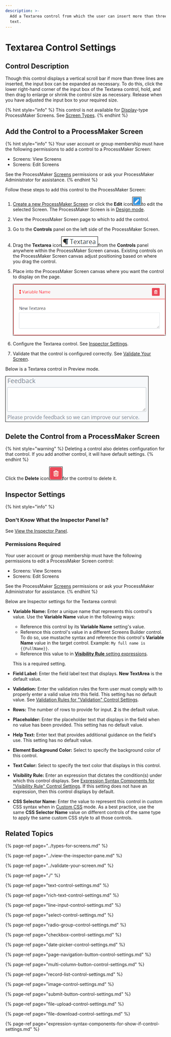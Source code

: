 ```yaml
---
description: >-
  Add a Textarea control from which the user can insert more than three lines of
  text.
---
```


# Textarea Control Settings

## Control Description

Though this control displays a vertical scroll bar if more than three lines are inserted, the input box can be expanded as necessary. To do this, click the lower right-hand corner of the input box of the Textarea control, hold, and then drag to enlarge or shrink the control size as necessary. Release when you have adjusted the input box to your required size.

{% hint style="info" %}
This control is not available for [Display](../types-for-screens.md#display)-type ProcessMaker Screens. See [Screen Types](../types-for-screens.md).
{% endhint %}

## Add the Control to a ProcessMaker Screen <a id="add-the-control-to-a-processmaker-screen"></a>

{% hint style="info" %}
Your user account or group membership must have the following permissions to add a control to a ProcessMaker Screen:

* Screens: View Screens
* Screens: Edit Screens

See the ProcessMaker [Screens](../../../../processmaker-administration/permission-descriptions-for-users-and-groups.md#screens) permissions or ask your ProcessMaker Administrator for assistance.
{% endhint %}

Follow these steps to add this control to the ProcessMaker Screen:

1. [Create a new ProcessMaker Screen](../../manage-forms/create-a-new-form.md) or click the **Edit** icon![](../../../../.gitbook/assets/edit-icon.png)to edit the selected Screen. The ProcessMaker Screen is in [Design mode](../screens-builder-modes.md#editor-mode).
2. View the ProcessMaker Screen page to which to add the control.
3. Go to the **Controls** panel on the left side of the ProcessMaker Screen.
4. Drag the **Textarea** icon![](../../../../.gitbook/assets/textarea-control-screens-builder-processes.png)from the **Controls** panel anywhere within the ProcessMaker Screen canvas. Existing controls on the ProcessMaker Screen canvas adjust positioning based on where you drag the control.
5. Place into the ProcessMaker Screen canvas where you want the control to display on the page.

   ![](../../../../.gitbook/assets/textarea-control-placed-screens-builder-processes.png)

6. Configure the Textarea control. See [Inspector Settings](textarea-control-settings.md#inspector-settings).
7. Validate that the control is configured correctly. See [Validate Your Screen](../validate-your-screen.md#validate-a-processmaker-screen).

Below is a Textarea control in Preview mode.

![Textarea control in Preview mode](../../../../.gitbook/assets/textarea-control-placed-screens-builder-processes%20%281%29.png)

## Delete the Control from a ProcessMaker Screen

{% hint style="warning" %}
Deleting a control also deletes configuration for that control. If you add another control, it will have default settings.
{% endhint %}

Click the **Delete** icon![](../../../../.gitbook/assets/delete-screen-control-screens-builder-processes.png)for the control to delete it.

## Inspector Settings <a id="inspector-settings"></a>

{% hint style="info" %}
### Don't Know What the Inspector Panel Is?

See [View the Inspector Panel](../view-the-inspector-pane.md).

### Permissions Required

Your user account or group membership must have the following permissions to edit a ProcessMaker Screen control:

* Screens: View Screens
* Screens: Edit Screens

See the ProcessMaker [Screens](../../../../processmaker-administration/permission-descriptions-for-users-and-groups.md#screens) permissions or ask your ProcessMaker Administrator for assistance.
{% endhint %}

Below are Inspector settings for the Textarea control:

* **Variable Name:** Enter a unique name that represents this control's value. Use the **Variable Name** value in the following ways:

  * Reference this control by its **Variable Name** setting's value.
  * Reference this control's value in a different Screens Builder control. To do so, use mustache syntax and reference this control's **Variable Name** value in the target control. Example: `My full name is {{FullName}}`.
  * Reference this value to in [**Visibility Rule** setting expressions](expression-syntax-components-for-show-if-control-settings.md).

  This is a required setting.

* **Field Label:** Enter the field label text that displays. **New TextArea** is the default value.
* **Validation:** Enter the validation rules the form user must comply with to properly enter a valid value into this field. This setting has no default value. See [Validation Rules for "Validation" Control Settings](validation-rules-for-validation-control-settings.md).
* **Rows:** The number of rows to provide for input. **2** is the default value.
* **Placeholder:** Enter the placeholder text that displays in the field when no value has been provided. This setting has no default value.
* **Help Text:** Enter text that provides additional guidance on the field's use. This setting has no default value.
* **Element Background Color:** Select to specify the background color of this control.
* **Text Color:** Select to specify the text color that displays in this control.
* **Visibility Rule:** Enter an expression that dictates the condition\(s\) under which this control displays. See [Expression Syntax Components for "Visibility Rule" Control Settings](expression-syntax-components-for-show-if-control-settings.md#expression-syntax-components-for-show-if-control-settings). If this setting does not have an expression, then this control displays by default.
* **CSS Selector Name:** Enter the value to represent this control in custom CSS syntax when in [Custom CSS](../add-custom-css-to-a-screen.md#add-custom-css-to-a-processmaker-screen) mode. As a best practice, use the same **CSS Selector Name** value on different controls of the same type to apply the same custom CSS style to all those controls.

## Related Topics <a id="related-topics"></a>

{% page-ref page="../types-for-screens.md" %}

{% page-ref page="../view-the-inspector-pane.md" %}

{% page-ref page="../validate-your-screen.md" %}

{% page-ref page="./" %}

{% page-ref page="text-control-settings.md" %}

{% page-ref page="rich-text-control-settings.md" %}

{% page-ref page="line-input-control-settings.md" %}

{% page-ref page="select-control-settings.md" %}

{% page-ref page="radio-group-control-settings.md" %}

{% page-ref page="checkbox-control-settings.md" %}

{% page-ref page="date-picker-control-settings.md" %}

{% page-ref page="page-navigation-button-control-settings.md" %}

{% page-ref page="multi-column-button-control-settings.md" %}

{% page-ref page="record-list-control-settings.md" %}

{% page-ref page="image-control-settings.md" %}

{% page-ref page="submit-button-control-settings.md" %}

{% page-ref page="file-upload-control-settings.md" %}

{% page-ref page="file-download-control-settings.md" %}

{% page-ref page="expression-syntax-components-for-show-if-control-settings.md" %}

